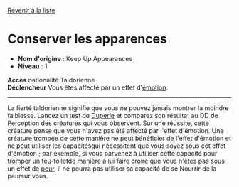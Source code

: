 [Revenir à la liste](list.md)

# Conserver les apparences

 * **Nom d'origine** : Keep Up Appearances
 * **Niveau** : 1


<p><span id="ctl00_MainContent_DetailedOutput"><strong>Accès</strong> nationalité Taldorienne<br><strong>Déclencheur</strong> Vous êtes affecté par un effet d'<a style="text-decoration: underline;" href="https://2e.aonprd.com/Traits.aspx?ID=60">émotion</a>.<br></span></p>
<hr>
<p>La fierté taldorienne signifie que vous ne pouvez jamais montrer la moindre faiblesse. Lancez un test de <a href="https://2e.aonprd.com/Skills.aspx?ID=5">Duperie</a> et comparez son résultat au DD de Perception des créatures qui vous observent. Sur une réussite, cette créature pense que vous n'avez pas été affecté par l'effet d'émotion. Une créature trompée de cette manière ne peut bénéficier de l'effet d'émotion et ne peut utiliser les capacitésqui nécessitent que vous soyez sous cet effet d'émotion ; par exemple, si vous parvenez à utiliser cette capacité pour tromper un feu-folletde manière à lui faire croire que vous n'êtes pas sous un effet de <a href="https://2e.aonprd.com/Traits.aspx?ID=68">peur</a>, il ne pourra pas utiliser sa capacité de se Nourrir de la peursur vous.&nbsp;</p>